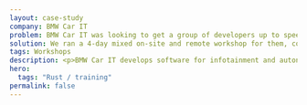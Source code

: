 ```yaml
---
layout: case-study
company: BMW Car IT
problem: BMW Car IT was looking to get a group of developers up to speed with Rust.
solution: We ran a 4-day mixed on-site and remote workshop for them, covering all the topics they needed to know.
tags: Workshops
description: <p>BMW Car IT develops software for infotainment and autonomous driving.</p><p>When they wanted to get a team of developers up to speed with Rust, they reached out to Mainmatter. We ran a workshop for them, giving them a smooth entry to Rust.</p>
hero:
  tags: "Rust / training"
permalink: false
---
```

